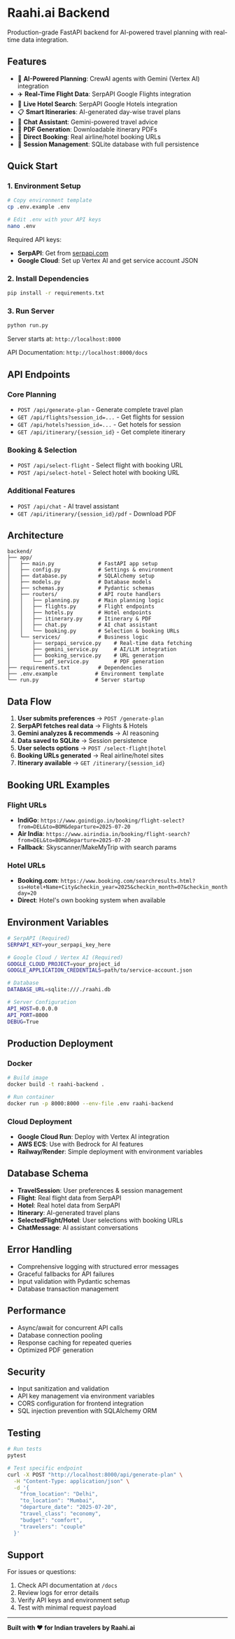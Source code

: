 # Raahi.ai Backend

Production-grade FastAPI backend for AI-powered travel planning with real-time data integration.

## Features

- 🤖 **AI-Powered Planning**: CrewAI agents with Gemini (Vertex AI) integration
- ✈️ **Real-Time Flight Data**: SerpAPI Google Flights integration
- 🏨 **Live Hotel Search**: SerpAPI Google Hotels integration
- 📋 **Smart Itineraries**: AI-generated day-wise travel plans
- 💬 **Chat Assistant**: Gemini-powered travel advice
- 📄 **PDF Generation**: Downloadable itinerary PDFs
- 🔗 **Direct Booking**: Real airline/hotel booking URLs
- 💾 **Session Management**: SQLite database with full persistence

## Quick Start

### 1. Environment Setup

```bash
# Copy environment template
cp .env.example .env

# Edit .env with your API keys
nano .env
```

Required API keys:
- **SerpAPI**: Get from [serpapi.com](https://serpapi.com)
- **Google Cloud**: Set up Vertex AI and get service account JSON

### 2. Install Dependencies

```bash
pip install -r requirements.txt
```

### 3. Run Server

```bash
python run.py
```

Server starts at: `http://localhost:8000`

API Documentation: `http://localhost:8000/docs`

## API Endpoints

### Core Planning
- `POST /api/generate-plan` - Generate complete travel plan
- `GET /api/flights?session_id=...` - Get flights for session
- `GET /api/hotels?session_id=...` - Get hotels for session
- `GET /api/itinerary/{session_id}` - Get complete itinerary

### Booking & Selection
- `POST /api/select-flight` - Select flight with booking URL
- `POST /api/select-hotel` - Select hotel with booking URL

### Additional Features
- `POST /api/chat` - AI travel assistant
- `GET /api/itinerary/{session_id}/pdf` - Download PDF

## Architecture

```
backend/
├── app/
│   ├── main.py              # FastAPI app setup
│   ├── config.py            # Settings & environment
│   ├── database.py          # SQLAlchemy setup
│   ├── models.py            # Database models
│   ├── schemas.py           # Pydantic schemas
│   ├── routers/             # API route handlers
│   │   ├── planning.py      # Main planning logic
│   │   ├── flights.py       # Flight endpoints
│   │   ├── hotels.py        # Hotel endpoints
│   │   ├── itinerary.py     # Itinerary & PDF
│   │   ├── chat.py          # AI chat assistant
│   │   └── booking.py       # Selection & booking URLs
│   └── services/            # Business logic
│       ├── serpapi_service.py    # Real-time data fetching
│       ├── gemini_service.py     # AI/LLM integration
│       ├── booking_service.py    # URL generation
│       └── pdf_service.py        # PDF generation
├── requirements.txt         # Dependencies
├── .env.example            # Environment template
└── run.py                  # Server startup
```

## Data Flow

1. **User submits preferences** → `POST /generate-plan`
2. **SerpAPI fetches real data** → Flights & Hotels
3. **Gemini analyzes & recommends** → AI reasoning
4. **Data saved to SQLite** → Session persistence
5. **User selects options** → `POST /select-flight|hotel`
6. **Booking URLs generated** → Real airline/hotel sites
7. **Itinerary available** → `GET /itinerary/{session_id}`

## Booking URL Examples

### Flight URLs
- **IndiGo**: `https://www.goindigo.in/booking/flight-select?from=DEL&to=BOM&departure=2025-07-20`
- **Air India**: `https://www.airindia.in/booking/flight-search?from=DEL&to=BOM&departure=2025-07-20`
- **Fallback**: Skyscanner/MakeMyTrip with search params

### Hotel URLs
- **Booking.com**: `https://www.booking.com/searchresults.html?ss=Hotel+Name+City&checkin_year=2025&checkin_month=07&checkin_monthday=20`
- **Direct**: Hotel's own booking system when available

## Environment Variables

```bash
# SerpAPI (Required)
SERPAPI_KEY=your_serpapi_key_here

# Google Cloud / Vertex AI (Required)
GOOGLE_CLOUD_PROJECT=your_project_id
GOOGLE_APPLICATION_CREDENTIALS=path/to/service-account.json

# Database
DATABASE_URL=sqlite:///./raahi.db

# Server Configuration
API_HOST=0.0.0.0
API_PORT=8000
DEBUG=True
```

## Production Deployment

### Docker
```bash
# Build image
docker build -t raahi-backend .

# Run container
docker run -p 8000:8000 --env-file .env raahi-backend
```

### Cloud Deployment
- **Google Cloud Run**: Deploy with Vertex AI integration
- **AWS ECS**: Use with Bedrock for AI features
- **Railway/Render**: Simple deployment with environment variables

## Database Schema

- **TravelSession**: User preferences & session management
- **Flight**: Real flight data from SerpAPI
- **Hotel**: Real hotel data from SerpAPI  
- **Itinerary**: AI-generated travel plans
- **SelectedFlight/Hotel**: User selections with booking URLs
- **ChatMessage**: AI assistant conversations

## Error Handling

- Comprehensive logging with structured error messages
- Graceful fallbacks for API failures
- Input validation with Pydantic schemas
- Database transaction management

## Performance

- Async/await for concurrent API calls
- Database connection pooling
- Response caching for repeated queries
- Optimized PDF generation

## Security

- Input sanitization and validation
- API key management via environment variables
- CORS configuration for frontend integration
- SQL injection prevention with SQLAlchemy ORM

## Testing

```bash
# Run tests
pytest

# Test specific endpoint
curl -X POST "http://localhost:8000/api/generate-plan" \
  -H "Content-Type: application/json" \
  -d '{
    "from_location": "Delhi",
    "to_location": "Mumbai", 
    "departure_date": "2025-07-20",
    "travel_class": "economy",
    "budget": "comfort",
    "travelers": "couple"
  }'
```

## Support

For issues or questions:
1. Check API documentation at `/docs`
2. Review logs for error details
3. Verify API keys and environment setup
4. Test with minimal request payload

---

**Built with ❤️ for Indian travelers by Raahi.ai**